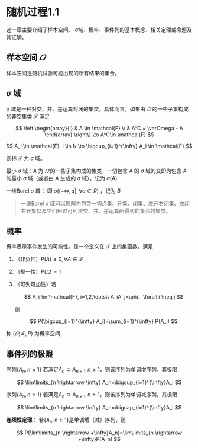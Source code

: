 # 随机过程1.1
这一章主要介绍了样本空间、 $\sigma$域、概率、事件列的基本概念、相关定理或命题及其证明。

## 样本空间 $\varOmega$
样本空间是随机试验可能出现的所有结果的集合。

## $\sigma$ 域
$\sigma$ 域是一种对交、并、差运算封闭的集类。具体而言，如果由 $\varOmega$ 的一些子集构成的非空集类 $\mathcal{F}$ 满足

$$
 \left.\begin{array}{l}
 & A \in \mathcal{F} \\ 
 & A^C = \varOmega - A 
 \end{array} \right\} 
 \to A^C\in \mathcal{F} 
$$

$$
A_i \in \mathcal{F}, i \in N \to \bigcup_{i=1}^{\infty} A_i \in \mathcal{F}
$$

则称 $\mathcal{F}$ 为 $\sigma$ 域。

最小 $\sigma$ 域：$A$ 为 $\varOmega$ 的一些子集构成的集类，一切包含 $A$ 的 $\sigma$ 域的交即为包含 $A$ 的最小 $\sigma$ 域（或者由 $A$ 生成的 $\sigma$ 域），记为 $\sigma(A)$

一维Borel $\sigma$ 域： 即 $\sigma((-\infty, a], \forall a \in R)$ ，记为 $B$ 

> 一维Borel $\sigma$ 域可以理解为包含一切点集、开集、闭集、左开右闭集、左闭右开集以及它们经过可列次交、并、差运算所得到的集合的集类。

## 概率
概率表示事件发生的可能性。是一个定义在 $\mathcal{F}$ 上的集函数，满足  
1. （非负性）$P(A) \ge 0, \forall A \in \mathcal{F}$ 
2. （规一性）$P(\varOmega)=1$ 
3. （可列可加性）若 
   
   $$
   A_i \in \mathcal{F}, i=1,2,\dots\\
   A_iA_j=\phi，\forall i \neq j
   $$

   则

   $$
   P(\bigcup_{i=1}^{\infty} A_i)=\sum_{i=1}^{\infty} P(A_i)
   $$

称 $(\varOmega, \mathcal{F}, P)$ 为概率空间

## 事件列的极限
序列$\lbrace A_n,n\ge 1\rbrace$ 若满足$A_n \subset A_{n+1}, n \ge 1$，则该序列为单调增序列，其极限

$$
\lim\limits_{n \rightarrow \infty} A_n=\bigcup_{i=1}^{\infty}A_i
$$

序列$\lbrace A_n,n\ge 1\rbrace$ 若满足$A_n \supset A_{n+1}, n \ge 1$，则该序列为单调减序列，其极限

$$
\lim\limits_{n \rightarrow \infty} A_n=\bigcap_{i=1}^{\infty}A_i
$$

**连续性定理**：
若$\lbrace A_n,n\ge 1\rbrace$是单调增（减）序列，则

$$
P(\lim\limits_{n \rightarrow +\infty}A_n)=\lim\limits_{n \rightarrow  +\infty}P(A_n)
$$